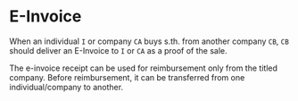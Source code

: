 # E-Invoice

When an individual `I` or company `CA` buys s.th. from another company `CB`, `CB` should deliver an E-Invoice to `I` or `CA` as a proof of the sale.

The e-invoice receipt can be used for reimbursement only from the titled company. Before reimbursement, it can be transferred from one individual/company to another.
